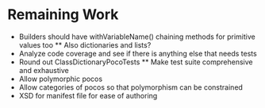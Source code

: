 # Remaining Work

* Builders should have withVariableName() chaining methods for primitive values too
** Also dictionaries and lists?
* Analyze code coverage and see if there is anything else that needs tests
* Round out ClassDictionaryPocoTests
** Make test suite comprehensive and exhaustive
* Allow polymorphic pocos
* Allow categories of pocos so that polymorphism can be constrained
* XSD for manifest file for ease of authoring
